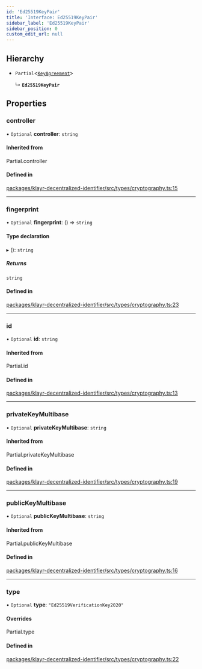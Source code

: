 ```yaml
---
id: 'Ed25519KeyPair'
title: 'Interface: Ed25519KeyPair'
sidebar_label: 'Ed25519KeyPair'
sidebar_position: 0
custom_edit_url: null
---
```


## Hierarchy

- `Partial`<[`KeyAgreement`](../modules.md#keyagreement)\>

  ↳ **`Ed25519KeyPair`**

## Properties

### controller

• `Optional` **controller**: `string`

#### Inherited from

Partial.controller

#### Defined in

[packages/klayr-decentralized-identifier/src/types/cryptography.ts:15](https://github.com/aldhosutra/klayr-did/blob/8db4b95/packages/klayr-decentralized-identifier/src/types/cryptography.ts#L15)

---

### fingerprint

• `Optional` **fingerprint**: () => `string`

#### Type declaration

▸ (): `string`

##### Returns

`string`

#### Defined in

[packages/klayr-decentralized-identifier/src/types/cryptography.ts:23](https://github.com/aldhosutra/klayr-did/blob/8db4b95/packages/klayr-decentralized-identifier/src/types/cryptography.ts#L23)

---

### id

• `Optional` **id**: `string`

#### Inherited from

Partial.id

#### Defined in

[packages/klayr-decentralized-identifier/src/types/cryptography.ts:13](https://github.com/aldhosutra/klayr-did/blob/8db4b95/packages/klayr-decentralized-identifier/src/types/cryptography.ts#L13)

---

### privateKeyMultibase

• `Optional` **privateKeyMultibase**: `string`

#### Inherited from

Partial.privateKeyMultibase

#### Defined in

[packages/klayr-decentralized-identifier/src/types/cryptography.ts:19](https://github.com/aldhosutra/klayr-did/blob/8db4b95/packages/klayr-decentralized-identifier/src/types/cryptography.ts#L19)

---

### publicKeyMultibase

• `Optional` **publicKeyMultibase**: `string`

#### Inherited from

Partial.publicKeyMultibase

#### Defined in

[packages/klayr-decentralized-identifier/src/types/cryptography.ts:16](https://github.com/aldhosutra/klayr-did/blob/8db4b95/packages/klayr-decentralized-identifier/src/types/cryptography.ts#L16)

---

### type

• `Optional` **type**: `"Ed25519VerificationKey2020"`

#### Overrides

Partial.type

#### Defined in

[packages/klayr-decentralized-identifier/src/types/cryptography.ts:22](https://github.com/aldhosutra/klayr-did/blob/8db4b95/packages/klayr-decentralized-identifier/src/types/cryptography.ts#L22)
